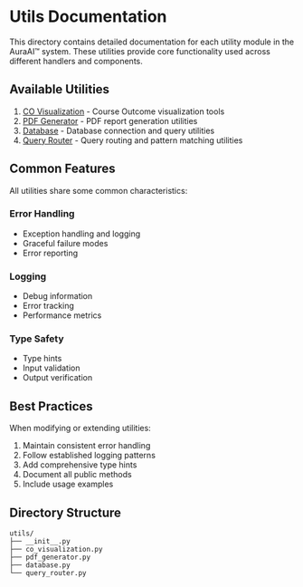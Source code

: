 # Utils Documentation

This directory contains detailed documentation for each utility module in the AuraAI™ system. These utilities provide core functionality used across different handlers and components.

## Available Utilities

1. [CO Visualization](./co_visualization.md) - Course Outcome visualization tools
2. [PDF Generator](./pdf_generator.md) - PDF report generation utilities
3. [Database](./database.md) - Database connection and query utilities
4. [Query Router](./query_router.md) - Query routing and pattern matching utilities

## Common Features

All utilities share some common characteristics:

### Error Handling
- Exception handling and logging
- Graceful failure modes
- Error reporting

### Logging
- Debug information
- Error tracking
- Performance metrics

### Type Safety
- Type hints
- Input validation
- Output verification

## Best Practices

When modifying or extending utilities:

1. Maintain consistent error handling
2. Follow established logging patterns
3. Add comprehensive type hints
4. Document all public methods
5. Include usage examples

## Directory Structure

```
utils/
├── __init__.py
├── co_visualization.py
├── pdf_generator.py
├── database.py
└── query_router.py
``` 
